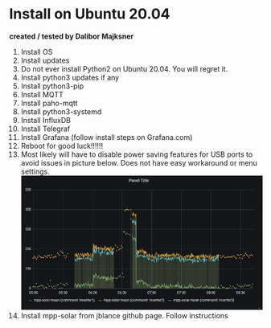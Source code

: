 # Install on Ubuntu 20.04 #
__created / tested by Dalibor Majksner__

1. Install OS
2. Install updates
3. Do not ever install Python2 on Ubuntu 20.04. You will regret it.
4. Install python3 updates if any
5. Install python3-pip
6. Install MQTT
7. Install paho-mqtt
8. Install python3-systemd
9. Install InfluxDB
10. Install Telegraf
11. Install Grafana (follow install steps on Grafana.com)
12. Reboot for good luck!!!!!!
13. Most likely will have to disable power saving features for USB ports to
avoid issues in picture below. Does not have easy workaround or menu
settings.
![USB power saving issues](images/usb-powersave.jpg)
14. Install mpp-solar from jblance github page. Follow instructions
